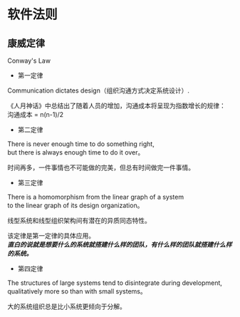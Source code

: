 # 软件法则

## 康威定律

Conway's Law  

* 第一定律  

Communication dictates design（组织沟通方式决定系统设计）.  

《人月神话》中总结出了随着人员的增加，沟通成本将呈现为指数增长的规律：
   沟通成本 = n(n-1)/2  

* 第二定律  

There is never enough time to do something right,   
but there is always enough time to do it over。  
  
时间再多，一件事情也不可能做的完美，但总有时间做完一件事情。  

* 第三定律  

There is a homomorphism from the linear graph of a system   
to the linear graph of its design organization。  
    
线型系统和线型组织架构间有潜在的异质同态特性。   

该定律是第一定律的具体应用。  
***直白的说就是想要什么的系统就搭建什么样的团队，有什么样的团队就搭建什么样的系统。***  

* 第四定律  

The structures of large systems tend to disintegrate during development,   
qualitatively more so than with small systems。  

大的系统组织总是比小系统更倾向于分解。  

